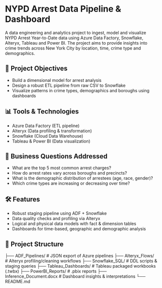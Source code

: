 # NYPD Arrest Data Pipeline & Dashboard

A data engineering and analytics project to ingest, model and visualize NYPD Arrest Year-to-Date data using Azure Data Factory, Snowflake, Alteryx, Tableau and Power BI. The project aims to provide insights into crime trends across New York City by location, time, crime type and demographics.

## 🚀 Project Objectives

- Build a dimensional model for arrest analysis
- Design a robust ETL pipeline from raw CSV to Snowflake
- Visualize patterns in crime types, demographics and boroughs using dashboards

## 📊 Tools & Technologies

- Azure Data Factory (ETL pipeline)
- Alteryx (Data profiling & transformation)
- Snowflake (Cloud Data Warehouse)
- Tableau & Power BI (Data visualization)

## 📌 Business Questions Addressed

- What are the top 5 most common arrest charges?
- How do arrest rates vary across boroughs and precincts?
- What is the demographic distribution of arrestees (age, race, gender)?
- Which crime types are increasing or decreasing over time?

## 🛠️ Features

- Robust staging pipeline using ADF + Snowflake
- Data quality checks and profiling via Alteryx
- Logical and physical data models with fact & dimension tables
- Dashboards for time-based, geographic and demographic analysis

## 📁 Project Structure

├── ADF_Pipelines/ # JSON export of Azure pipelines
├── Alteryx_Flows/ # Alteryx profiling/cleaning workflows
├── Snowflake_SQL/ # DDL scripts & staging queries
├── Tableau_Dashboards/ # Tableau packaged workbooks (.twbx)
├── PowerBI_Reports/ # .pbix reports
├── Inference_Document.docx # Dashboard insights & interpretations
└── README.md
